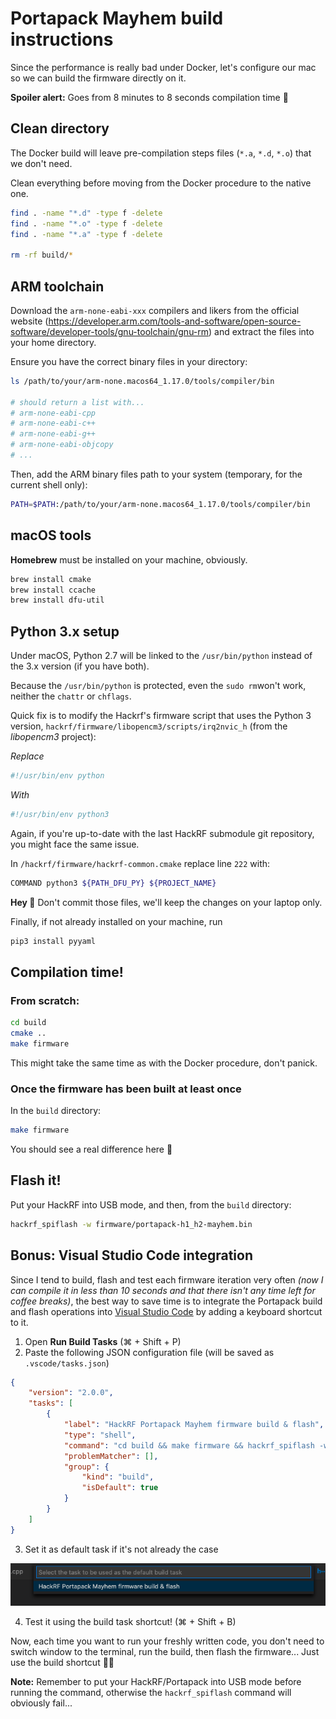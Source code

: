 # Portapack Mayhem build instructions

Since the performance is really bad under Docker, let's configure our mac so we can build the firmware directly on it.

**Spoiler alert:** Goes from 8 minutes to 8 seconds compilation time 🕺

## Clean directory

The Docker build will leave pre-compilation steps files (`*.a`, `*.d`, `*.o`) that we don't need.

Clean everything before moving from the Docker procedure to the native one.

```bash
find . -name "*.d" -type f -delete
find . -name "*.o" -type f -delete
find . -name "*.a" -type f -delete

rm -rf build/*
```


## ARM toolchain

Download the `arm-none-eabi-xxx` compilers and likers from the official website (https://developer.arm.com/tools-and-software/open-source-software/developer-tools/gnu-toolchain/gnu-rm) and extract the files into your home directory.

Ensure you have the correct binary files in your directory:

```bash
ls /path/to/your/arm-none.macos64_1.17.0/tools/compiler/bin

# should return a list with...
# arm-none-eabi-cpp
# arm-none-eabi-c++
# arm-none-eabi-g++
# arm-none-eabi-objcopy
# ...
```

Then, add the ARM binary files path to your system (temporary, for the current shell only):

```bash
PATH=$PATH:/path/to/your/arm-none.macos64_1.17.0/tools/compiler/bin
```

## macOS tools

**Homebrew** must be installed on your machine, obviously.

```bash
brew install cmake
brew install ccache
brew install dfu-util
```

## Python 3.x setup

Under macOS, Python 2.7 will be linked to the `/usr/bin/python` instead of the 3.x version (if you have both).

Because the `/usr/bin/python` is protected, even the `sudo rm`won't work, neither the `chattr` or `chflags`.

Quick fix is to modify the Hackrf's firmware script that uses the Python 3 version, `hackrf/firmware/libopencm3/scripts/irq2nvic_h` (from the *libopencm3* project):

*Replace*

```python
#!/usr/bin/env python
```

*With*

```python
#!/usr/bin/env python3
```

Again, if you're up-to-date with the last HackRF submodule git repository, you might face the same issue.

In `/hackrf/firmware/hackrf-common.cmake` replace line `222` with:

```bash
COMMAND python3 ${PATH_DFU_PY} ${PROJECT_NAME}
```

**Hey 👋** Don't commit those files, we'll keep the changes on your laptop only.

Finally, if not already installed on your machine, run

```bash
pip3 install pyyaml
```

## Compilation time!

### From scratch:

```bash
cd build
cmake ..
make firmware
```

This might take the same time as with the Docker procedure, don't panick.

### Once the firmware has been built at least once

In the `build` directory:

```bash
make firmware
```

You should see a real difference here 🚀

## Flash it!

Put your HackRF into USB mode, and then, from the `build` directory:

```bash
hackrf_spiflash -w firmware/portapack-h1_h2-mayhem.bin
```

## Bonus: Visual Studio Code integration

Since I tend to build, flash and test each firmware iteration very often *(now I can compile it in less than 10 seconds and that there isn't any time left for coffee breaks)*, the best way to save time is to integrate the Portapack build and flash operations into [Visual Studio Code](https://code.visualstudio.com/) by adding a keyboard shortcut to it.

1. Open **Run Build Tasks** (⌘ + Shift + P)
2. Paste the following JSON configuration file (will be saved as `.vscode/tasks.json`)

```json
{
    "version": "2.0.0",
    "tasks": [
        {
            "label": "HackRF Portapack Mayhem firmware build & flash",
            "type": "shell",
            "command": "cd build && make firmware && hackrf_spiflash -w firmware/portapack-h1_h2-mayhem.bin",
            "problemMatcher": [],
            "group": {
                "kind": "build",
                "isDefault": true
            }
        }
    ]
}
```

3. Set it as default task if it's not already the case

![alt text](../assets/images/vsc-config-task.png)

4. Test it using the build task shortcut! (⌘ + Shift + B)

Now, each time you want to run your freshly written code, you don't need to switch window to the terminal, run the build, then flash the firmware... Just use the build shortcut 🤸‍♂️

**Note:** Remember to put your HackRF/Portapack into USB mode before running the command, otherwise the `hackrf_spiflash` command will obviously fail...
